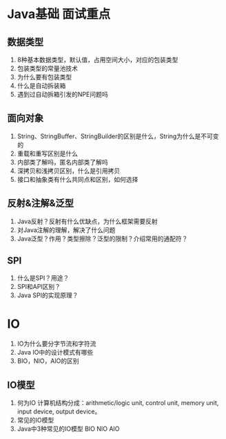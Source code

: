 # Java基础 面试重点

## 数据类型
1. 8种基本数据类型，默认值，占用空间大小，对应的包装类型
2. 包装类型的常量池技术
3. 为什么要有包装类型
4. 什么是自动拆装箱
5. 遇到过自动拆箱引发的NPE问题吗
## 面向对象
1. String、StringBuffer、StringBuilder的区别是什么，String为什么是不可变的
2. 重载和重写区别是什么
3. 内部类了解吗，匿名内部类了解吗
4. 深拷贝和浅拷贝区别，什么是引用拷贝
5. 接口和抽象类有什么共同点和区别，如何选择
## 反射&注解&泛型
1. Java反射？反射有什么优缺点，为什么框架需要反射
2. 对Java注解的理解，解决了什么问题
3. Java泛型？作用？类型擦除？泛型的限制？介绍常用的通配符？
## SPI
1. 什么是SPI？用途？
2. SPI和API区别？
3. Java SPI的实现原理？
# IO
1. IO为什么要分字节流和字符流
2. Java IO中的设计模式有哪些
3. BIO，NIO，AIO的区别


## IO模型
1. 何为IO
计算机结构分成：arithmetic/logic unit, control unit, memory unit, input device, output device。
2. 常见的IO模型
3. Java中3种常见的IO模型 BIO NIO AIO

